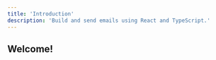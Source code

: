```yaml
---
title: 'Introduction'
description: 'Build and send emails using React and TypeScript.'
---
```


## Welcome!

<!--@include: @/include/README.md{6,32}-->
<!--@include: @/include/README.md{43,62}-->
<!--@include: @/include/README.md{69,97}-->
